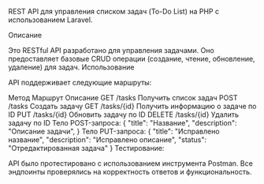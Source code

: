 REST API для управления списком задач (To-Do List) на PHP с
использованием Laravel.

Описание

Это RESTful API разработано для управления задачами. Оно предоставляет базовые CRUD операции (создание, чтение, обновление, удаление) для задач.
Использование

API поддерживает следующие маршруты:

Метод	Маршрут	Описание
GET	/tasks	Получить список задач
POST	/tasks	Создать задачу
GET	/tasks/{id}	Получить информацию о задаче по ID
PUT	/tasks/{id}	Обновить задачу по ID
DELETE	/tasks/{id}	Удалить задачу по ID
Тело POST-запроса:
{
    "title": "Название",
    "description": "Описание задачи",
}
Тело PUT-запроса:
{
    "title": "Исправлено название",
    "description": "Исправлено описание",
    "status": "Отредактированная задача"
}
Тестирование:

API было протестировано с использованием инструмента Postman. 
Все эндпоинты проверялись на корректность ответов и функциональность.
